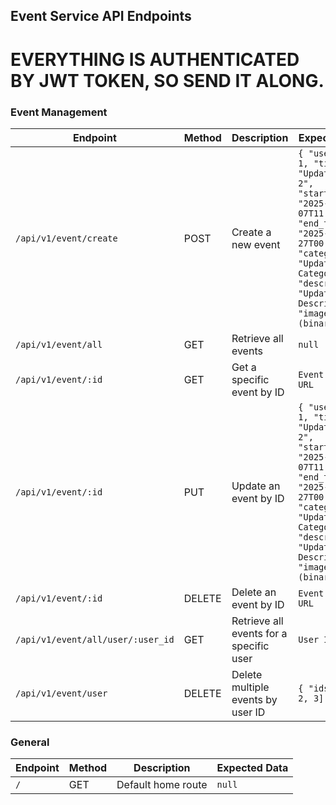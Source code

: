 ## Event Service API Endpoints


# EVERYTHING IS AUTHENTICATED BY JWT TOKEN, SO SEND IT ALONG.


### Event Management
| Endpoint | Method | Description | Expected Data |
|----------|--------|-------------|--------------|
| `/api/v1/event/create` | POST | Create a new event | `{ "user_id": 1, "title": "Updated Event 2", "start_time": "2025-03-07T11:39", "end_time": "2025-03-27T00:34", "category": "Updated Category", "description": "Updated Description", "image": (binary) }` |
| `/api/v1/event/all` | GET | Retrieve all events | `null` |
| `/api/v1/event/:id` | GET | Get a specific event by ID | `Event ID in URL` |
| `/api/v1/event/:id` | PUT | Update an event by ID | `{ "user_id": 1, "title": "Updated Event 2", "start_time": "2025-03-07T11:39", "end_time": "2025-03-27T00:34", "category": "Updated Category", "description": "Updated Description", "image": (binary) }` |
| `/api/v1/event/:id` | DELETE | Delete an event by ID | `Event ID in URL` |
| `/api/v1/event/all/user/:user_id` | GET | Retrieve all events for a specific user | `User ID in URL` |
| `/api/v1/event/user` | DELETE | Delete multiple events by user ID | `{ "ids": [1, 2, 3] }` |

### General
| Endpoint | Method | Description | Expected Data |
|----------|--------|-------------|--------------|
| `/` | GET | Default home route | `null` |
